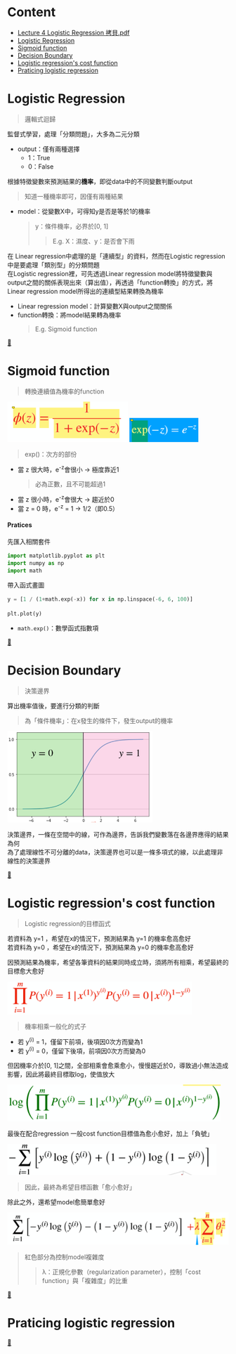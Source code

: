 # Content
- [Lecture 4 Logistic Regression 拷貝.pdf](https://github.com/vanikk06/Machine-Learning/blob/master/Logistic%20Regression/Lecture%204%20Logistic%20Regression%20%E6%8B%B7%E8%B2%9D.pdf)
- [Logistic Regression](https://github.com/vanikk06/Machine-Learning/tree/master/Logistic%20Regression#logistic-regression)
- [Sigmoid function](https://github.com/vanikk06/Machine-Learning/tree/master/Logistic%20Regression#sigmoid-function)
- [Decision Boundary](https://github.com/vanikk06/Machine-Learning/tree/master/Logistic%20Regression#decision-boundary)
- [Logistic regression's cost function](https://github.com/vanikk06/Machine-Learning/tree/master/Logistic%20Regression#logistic-regressions-cost-function)
- [Praticing logistic regression](https://github.com/vanikk06/Machine-Learning/tree/master/Logistic%20Regression#praticing-logistic-regression)


# Logistic Regression
  > 邏輯式迴歸

監督式學習，處理「分類問題」，大多為二元分類

- output：僅有兩種選擇
  - 1：True
  - 0：False
  
根據特徵變數來預測結果的**機率**，即從data中的不同變數判斷output
> 知道一種機率即可，因僅有兩種結果

- model：從變數X中，可得知y是否是等於1的機率
  > y：條件機率，必界於\[0, 1]
  >> E.g. X：濕度、y：是否會下雨
  
在 Linear regression中處理的是「連續型」的資料，然而在Logistic regression中是要處理「類別型」的分類問題\
在Logistic regression裡，可先透過Linear regression model將特徵變數與output之間的關係表現出來（算出值），再透過「function轉換」的方式，將Linear regression model所得出的連續型結果轉換為機率
  - Linear regression model：計算變數X與output之間關係
  - function轉換：將model結果轉為機率
    > E.g. Sigmoid function

[🥃](https://github.com/vanikk06/Machine-Learning/tree/master/Logistic%20Regression#content)

# Sigmoid function
  > 轉換連續值為機率的function
  
![](https://github.com/vanikk06/Machine-Learning/blob/master/Logistic%20Regression/image/Snipaste_2020-02-20_03-04-40.png) 
![](https://github.com/vanikk06/Machine-Learning/blob/master/Logistic%20Regression/image/Snipaste_2020-02-20_03-05-10.png)
> exp()：次方的部份
  - 當 z 很大時，e<sup>-z</sup>會很小 → 極度靠近1
    > 必為正數，且不可能超過1
  - 當 z 很小時，e<sup>-z</sup>會很大 → 趨近於0
  - 當 z = 0 時，e<sup>-z</sup> = 1 → 1/2（即0.5）

#### Pratices
先匯入相關套件
```python
import matplotlib.pyplot as plt
import numpy as np
import math
```
帶入函式畫圖
```python
y = [1 / (1+math.exp(-x)) for x in np.linspace(-6, 6, 100)]

plt.plot(y)
```
- `math.exp()`：數學函式指數項

[🥤](https://github.com/vanikk06/Machine-Learning/tree/master/Logistic%20Regression#content)


# Decision Boundary
  > 決策邊界
  
算出機率值後，要進行分類的判斷
> 為「條件機率」：在x發生的條件下，發生output的機率

![](https://github.com/vanikk06/Machine-Learning/blob/master/Logistic%20Regression/image/Snipaste_2020-02-20_03-32-01.png)

決策邊界，一條在空間中的線，可作為邊界，告訴我們變數落在各邊界應得的結果為何\
為了處理線性不可分離的data，決策邊界也可以是一條多項式的線，以此處理非線性的決策邊界


[🥂](https://github.com/vanikk06/Machine-Learning/tree/master/Logistic%20Regression#content)

# Logistic regression's cost function
  > Logistic regression的目標函式
  
若資料為 y=1 ，希望在x的情況下，預測結果為 y=1 的機率愈高愈好\
若資料為 y=0 ，希望在x的情況下，預測結果為 y=0 的機率愈高愈好

因預測結果為機率，希望各筆資料的結果同時成立時，須將所有相乘，希望最終的目標愈大愈好

![](https://github.com/vanikk06/Machine-Learning/blob/master/Logistic%20Regression/image/Snipaste_2020-02-21_03-17-30.png)
> 機率相乘一般化的式子

- 若 y<sup>(i)</sup> = 1，僅留下前項，後項因0次方而變為1
- 若 y<sup>(i)</sup> = 0，僅留下後項，前項因0次方而變為0

但因機率介於\[0, 1]之間，全部相乘會愈乘愈小，慢慢趨近於0，導致過小無法造成影響，因此將最終目標取log，使值放大

![](https://github.com/vanikk06/Machine-Learning/blob/master/Logistic%20Regression/image/Snipaste_2020-02-21_03-18-16.png)

最後在配合regression 一般cost function目標值為愈小愈好，加上「負號」

![](https://github.com/vanikk06/Machine-Learning/blob/master/Logistic%20Regression/image/Snipaste_2020-02-21_03-19-28.png)
> 因此，最終為希望目標函數「愈小愈好」

除此之外，還希望model愈簡單愈好

![](https://github.com/vanikk06/Machine-Learning/blob/master/Logistic%20Regression/image/Snipaste_2020-02-21_03-20-05.png)
> 紅色部分為控制model複雜度
>> λ：正規化參數（regularization parameter），控制「cost function」與「複雜度」的比重

[🍻](https://github.com/vanikk06/Machine-Learning/tree/master/Logistic%20Regression#content)
  
# Praticing logistic regression  



[🍺](https://github.com/vanikk06/Machine-Learning/tree/master/Logistic%20Regression#content)
